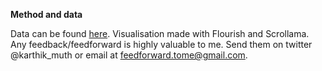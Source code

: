 
**Method and data**

Data can be found [here](https://historik.val.se/val/val2018/alkon/K/rike/alderkon.html).
Visualisation made with Flourish and Scrollama.
Any feedback/feedforward is highly valuable to me. Send them on twitter @karthik_muth or email at
feedforward.tome@gmail.com.
